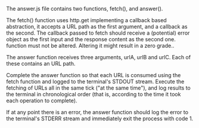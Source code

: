The answer.js file contains two functions, fetch(), and answer().

The fetch() function uses http.get implementing a callback based abstraction, it accepts a URL path as the first argument, and a callback as the second. The callback passed to fetch should receive a (potential) error object as the first input and the response content as the second one. function must not be altered. Altering it might result in a zero grade..

The answer function receives three arguments, urlA, urlB and urlC. Each of these contains an URL path.

Complete the answer function so that each URL is consumed using the fetch function and logged to the terminal's STDOUT stream. Execute the fetching of URLs all in the same tick ("at the same time"), and log results to the terminal in chronological order (that is, according to the time it took each operation to complete).

If at any point there is an error, the answer function should log the error to the terminal's STDERR stream and immediately exit the process with code 1.